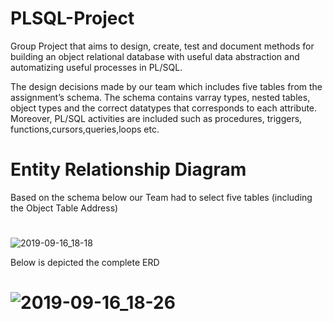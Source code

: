 # PLSQL-Project
Group Project that aims to design, create, test and document methods for building an object relational database with useful data abstraction and automatizing useful processes in PL/SQL.


The design decisions made by our team which includes five tables from the assignment’s schema. The schema contains varray types, nested tables,  object types and the correct datatypes that corresponds to each attribute. Moreover, PL/SQL activities are included such as procedures, triggers, functions,cursors,queries,loops etc.

# Entity Relationship Diagram

Based on the schema below our Team had to select five tables (including the Object Table Address)

#

![2019-09-16_18-18](https://user-images.githubusercontent.com/22475630/64970664-f18d7700-d8ae-11e9-8cc5-7779e7a41c4c.png)

Below is depicted the complete ERD 

# ![2019-09-16_18-26](https://user-images.githubusercontent.com/22475630/64971604-9c526500-d8b0-11e9-9027-5532861fcae2.png)

